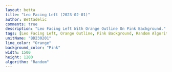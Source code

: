 ```yaml
---
layout: betta
title: "Leo Facing Left (2023-02-01)"
author: Bettadelic
comments: true
description: "Leo Facing Left With Orange Outline On Pink Background."
tags: [Leo Facing Left, Orange Outline, Pink Background, Random Algorithm]
unitName: "BD230201"
line_color: "Orange"
background_color: "Pink"
width: 1500
height: 1200
algorithm: "Random"
---
```

